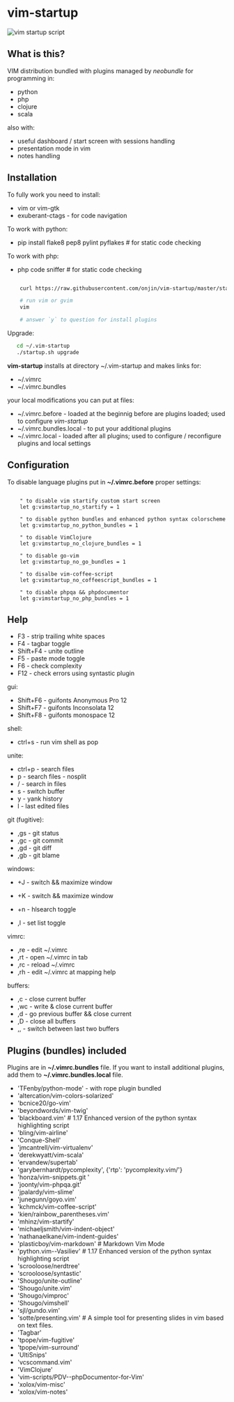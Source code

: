 # vim-startup

![vim startup script](http://dl.dropbox.com/u/185133/vim-startup/screenshot.jpg)

## What is this?

VIM distribution bundled with plugins managed by *neobundle* for programming in:

 * python
 * php
 * clojure
 * scala

also with:
 * useful dashboard / start screen with sessions handling
 * presentation mode in vim
 * notes handling


## Installation
To fully work you need to install:

 * vim or vim-gtk
 * exuberant-ctags - for code navigation

To work with python:
 * pip install flake8 pep8 pylint pyflakes  # for static code checking

To work with php:
 * php code sniffer  # for static code checking


```bash

    curl https://raw.githubusercontent.com/onjin/vim-startup/master/startup.sh | bash

    # run vim or gvim
    vim

    # answer `y` to question for install plugins
```


Upgrade:

```bash
   cd ~/.vim-startup
   ./startup.sh upgrade
```


**vim-startup** installs at directory ~/.vim-startup and makes links for:

 * ~/.vimrc
 * ~/.vimrc.bundles

your local modifications you can put at files:

 * ~/.vimrc.before - loaded at the beginnig before are plugins loaded; used to configure *vim-startup*
 * ~/.vimrc.bundles.local - to put your additional plugins
 * ~/.vimrc.local - loaded after all plugins; used to configure / reconfigure plugins and local settings

## Configuration

To disable language plugins put in **~/.vimrc.before** proper settings:
```vim

    " to disable vim startify custom start screen
    let g:vimstartup_no_startify = 1

    " to disable python bundles and enhanced python syntax colorscheme
    let g:vimstartup_no_python_bundles = 1

    " to disable VimClojure
    let g:vimstartup_no_clojure_bundles = 1

    " to disable go-vim
    let g:vimstartup_no_go_bundles = 1

    " to disalbe vim-coffee-script
    let g:vimstartup_no_coffeescript_bundles = 1

    " to disable phpqa && phpdocumentor
    let g:vimstartup_no_php_bundles = 1
```



## Help

 * F3        - strip trailing white spaces
 * F4        - tagbar toggle
 * Shift+F4  - unite outline
 * F5        - paste mode toggle
 * F6        - check complexity
 * F12       - check errors using syntastic plugin

gui:

 * Shift+F6  - guifonts Anonymous Pro 12
 * Shift+F7  - guifonts Inconsolata 12
 * Shift+F8  - guifonts monospace 12

shell:

 * ctrl+s    - run vim shell as pop

unite:

 * ctrl+p    - search files
 * <space>p  - search files - nosplit
 * <space>/  - search in files
 * <space>s  - switch buffer
 * <space>y  - yank history
 * <space>l  - last edited files

git (fugitive):

 * ,gs       - git status
 * ,gc       - git commit
 * ,gd       - git diff
 * ,gb       - git blame

windows:

 * <ctr>+J   - switch && maximize window
 * <ctr>+K   - switch && maximize window

 * <ctr>+n   - hlsearch toggle
 * ,l        - set list toggle

vimrc:

 * ,re       - edit ~/.vimrc
 * ,rt       - open ~/.vimrc in tab
 * ,rc       - reload ~/.vimrc
 * ,rh       - edit ~/.vimrc at mapping help

buffers:

 * ,c        - close current buffer
 * ,wc       - write & close current buffer
 * ,d        - go previous buffer && close current
 * ,D        - close all buffers
 * ,,        - switch between last two buffers


## Plugins (bundles) included

Plugins are in **~/.vimrc.bundles** file. If you want to install additional plugins, add them to **~/.vimrc.bundles.local** file.

 * 'TFenby/python-mode' - with rope plugin bundled
 * 'altercation/vim-colors-solarized'
 * 'bcnice20/go-vim'
 * 'beyondwords/vim-twig'
 * 'blackboard.vim'  # 1.17  Enhanced version of the python syntax highlighting script
 * 'bling/vim-airline'
 * 'Conque-Shell'
 * 'jmcantrell/vim-virtualenv'
 * 'derekwyatt/vim-scala'
 * 'ervandew/supertab'
 * 'garybernhardt/pycomplexity', {'rtp': 'pycomplexity.vim/'}
 * 'honza/vim-snippets.git '
 * 'joonty/vim-phpqa.git'
 * 'jpalardy/vim-slime'
 * 'junegunn/goyo.vim'
 * 'kchmck/vim-coffee-script'
 * 'kien/rainbow_parentheses.vim'
 * 'mhinz/vim-startify'
 * 'michaeljsmith/vim-indent-object'
 * 'nathanaelkane/vim-indent-guides'
 * 'plasticboy/vim-markdown'  # Markdown Vim Mode
 * 'python.vim--Vasiliev'  # 1.17  Enhanced version of the python syntax highlighting script
 * 'scrooloose/nerdtree'
 * 'scrooloose/syntastic'
 * 'Shougo/unite-outline'
 * 'Shougo/unite.vim'
 * 'Shougo/vimproc'
 * 'Shougo/vimshell'
 * 'sjl/gundo.vim'
 * 'sotte/presenting.vim'  # A simple tool for presenting slides in vim based on text files.
 * 'Tagbar'
 * 'tpope/vim-fugitive'
 * 'tpope/vim-surround'
 * 'UltiSnips'
 * 'vcscommand.vim'
 * 'VimClojure'
 * 'vim-scripts/PDV--phpDocumentor-for-Vim'
 * 'xolox/vim-misc'
 * 'xolox/vim-notes'
